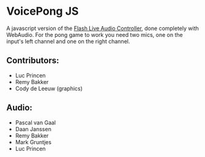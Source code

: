 # VoicePong JS

A javascript version of the [Flash Live Audio Controller](https://github.com/jankeesvw/flashliveaudiocontroller), done completely with WebAudio.
For the pong game to work you need two mics, one on the input's left channel and one on the right channel.

## Contributors:

* Luc Princen
* Remy Bakker
* Cody de Leeuw (graphics)


## Audio:

* Pascal van Gaal
* Daan Janssen
* Remy Bakker
* Mark Gruntjes
* Luc Princen